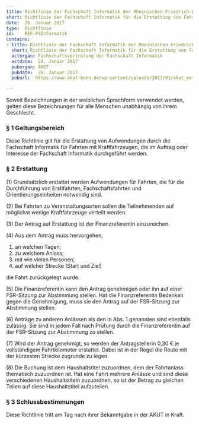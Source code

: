 ```yaml
---
title: Richtlinie der Fachschaft Informatik der Rheinischen Friedrich-Wilhelms-Universität Bonn für die Erstattung von Fahrtkosten
short: Richtlinie der Fachschaft Informatik für die Erstattung von Fahrtkosten
date:  26. Januar 2017
type:  Richtlinie
id:    REF-FSInformatik
contains:
- title: Richtlinie der Fachschaft Informatik der Rheinischen Friedrich-Wilhelms-Universität Bonn für die Erstattung von Fahrtkosten
  short: Richtlinie der Fachschaft Informatik für die Erstattung von Fahrtkosten
  actorgan: Fachschaftsvertretung der Fachschaft Informatik
  actdate:  24. Januar 2017
  puborgan: AKUT
  pubdate:  26. Januar 2017
  puburl:  https://www.akut-bonn.de/wp-content/uploads/2017/01/akut_extra_2017-3.pdf

---
```


Soweit Bezeichnungen in der weiblichen Sprachform verwendet werden, gelten diese Bezeichnungen für alle Menschen unabhängig von ihrem Geschlecht.

### § 1 Geltungsbereich

Diese Richtlinie gilt für die Erstattung von Aufwendungen durch die Fachschaft Informatik für Fahrten mit Kraftfahrzeugen, die im Auftrag oder Interesse der Fachschaft Informatik durchgeführt werden.


### § 2 Erstattung

(1) Grundsätzlich erstattet werden Aufwendungen für Fahrten, die für die Durchführung von Erstifahrten, Fachschaftsfahrten und Orientierungseinheiten notwendig sind.

(2) Bei Fahrten zu Veranstaltungsorten sollen die Teilnehmenden auf möglichst wenige Kraftfahrzeuge verteilt werden.

(3) Der Antrag auf Erstattung ist der Finanzreferentin einzureichen.

(4) Aus dem Antrag muss hervorgehen,

1. an welchen Tagen;
2. zu welchem Anlass;
3. mit wie vielen Personen;
4. auf welcher Strecke (Start und Ziel)

die Fahrt zurückgelegt wurde.

(5) Die Finanzreferentin kann den Antrag genehmigen oder ihn auf einer FSR-Sitzung zur Abstimmung stellen. Hat die Finanzreferentin Bedenken gegen die Genehmigung, muss sie den Antrag auf der FSR-Sitzung zur Abstimmung stellen.

(6) Anträge zu anderen Anlässen als den in Abs. 1 genannten sind ebenfalls zulässig. Sie sind in jedem Fall nach Prüfung durch die Finanzreferentin auf der FSR-Sitzung zur Abstimmung zu stellen.

(7) Wird der Antrag genehmigt, so werden der Antragstellerin 0,30 € je vollständigem Fahrtkilometer erstattet. Dabei ist in der Regel die Route mit der kürzesten Strecke zugrunde zu legen.

(8) Die Buchung ist dem Haushaltstitel zuzuordnen, dem der Fahrtanlass thematisch zuzuordnen ist. Hat eine Fahrt mehrere Anlässe und sind diese verschiedenen Haushaltstiteln zuzuordnen, so ist der Betrag zu gleichen Teilen auf diese Haushaltstitel aufzuteilen.

### § 3 Schlussbestimmungen

Diese Richtlinie tritt am Tag nach ihrer Bekanntgabe in der AKUT in Kraft.